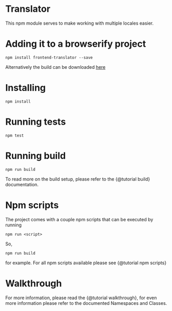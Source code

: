 Translator
============================

This npm module serves to make working with multiple locales easier.

Adding it to a browserify project
=================================

```
npm install frontend-translator --save
```
Alternatively the build can be downloaded <a href="build.tar.gz">here</a>

Installing
==========

```
npm install
```

Running tests
=============

```
npm test
```

Running build
=============

```
npm run build
```

To read more on the build setup, please refer to the {@tutorial build} documentation.

Npm scripts
===========
The project comes with a couple npm scripts that can be executed by running

```
npm run <script>
```
So,
```
npm run build
```

for example.
For all npm scripts available please see {@tutorial npm scripts}

Walkthrough
===========
For more information, please read the {@tutorial walkthrough}, for even more information please refer to the documented Namespaces and Classes.